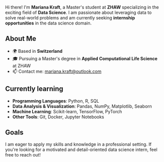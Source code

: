 Hi there! I'm **Mariana Kraft**, a Master's student at **ZHAW** specializing in the exciting field of **Data Science**. I am passionate about leveraging data to solve real-world problems and am currently seeking **internship opportunities** in the data science domain.

## About Me

- 🌍 Based in **Switzerland**
- 🎓 Pursuing a Master's degree in **Applied Computational Life Science** at ZHAW
- 📫 Contact me: [mariana.kraft@outlook.com](mailto:mariana.kraft@outlook.com)

## Currently learning

- **Programming Languages**: Python, R, SQL
- **Data Analysis & Visualization**: Pandas, NumPy, Matplotlib, Seaborn
- **Machine Learning**: Scikit-learn, TensorFlow, PyTorch
- **Other Tools**: Git, Docker, Jupyter Notebooks

## Goals

I am eager to apply my skills and knowledge in a professional setting. If you're looking for a motivated and detail-oriented data science intern, feel free to reach out!
